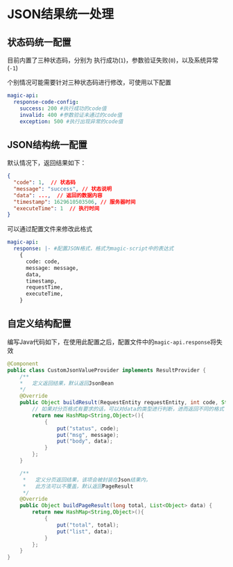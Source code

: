 # JSON结果统一处理


## 状态码统一配置

目前内置了三种状态码，分别为 执行成功(`1`)，参数验证失败(`0`)，以及系统异常(`-1`)

个别情况可能需要针对三种状态码进行修改，可使用以下配置
```yml
magic-api:
  response-code-config:
    success: 200 #执行成功的code值
    invalid: 400 #参数验证未通过的code值
    exception: 500 #执行出现异常的code值
```


## JSON结构统一配置

默认情况下，返回结果如下：

```json
{
  "code": 1,  // 状态码
  "message": "success", // 状态说明
  "data": ...,  // 返回的数据内容
  "timestamp": 1629610503506, // 服务器时间
  "executeTime": 1  // 执行时间
}
```
可以通过配置文件来修改此格式

```yml
magic-api:
  response: |- #配置JSON格式，格式为magic-script中的表达式
    {
      code: code,
      message: message,
      data,
      timestamp,
      requestTime,
      executeTime,
    }
```

## 自定义结构配置

编写Java代码如下，在使用此配置之后，配置文件中的`magic-api.response`将失效
```java
@Component
public class CustomJsonValueProvider implements ResultProvider {
    /**
    *   定义返回结果，默认返回JsonBean
    */
	@Override
	public Object buildResult(RequestEntity requestEntity, int code, String message, Object data) {
        // 如果对分页格式有要求的话，可以对data的类型进行判断，进而返回不同的格式
		return new HashMap<String,Object>(){
			{
				put("status", code);
				put("msg", message);
				put("body", data);
			}
		};
	}

	/**
	 *   定义分页返回结果，该项会被封装在Json结果内，
	 *   此方法可以不覆盖，默认返回PageResult
	 */
	@Override
	public Object buildPageResult(long total, List<Object> data) {
		return new HashMap<String,Object>(){
			{
				put("total", total);
				put("list", data);
			}
		};
	}
}
```